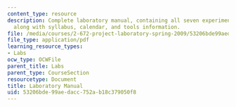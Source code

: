 ```yaml
---
content_type: resource
description: Complete laboratory manual, containing all seven experiments of the course
  along with syllabus, calendar, and tools information.
file: /media/courses/2-672-project-laboratory-spring-2009/53206bde99aedacc752ab18c379050f8_labmanual.pdf
file_type: application/pdf
learning_resource_types:
- Labs
ocw_type: OCWFile
parent_title: Labs
parent_type: CourseSection
resourcetype: Document
title: Laboratory Manual
uid: 53206bde-99ae-dacc-752a-b18c379050f8
---
```

